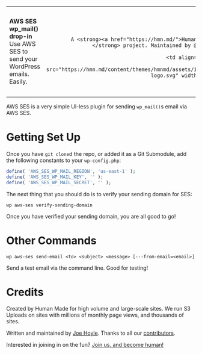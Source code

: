 <table width="100%">
	<tr>
		<td align="left" width="70">
			<strong>AWS SES wp_mail() drop-in</strong><br />
			Use AWS SES to send your WordPress emails. Easily.
		</td>
		<td align="right" width="20%">

		</td>
	</tr>
	<tr>
		<td>
			A <strong><a href="https://hmn.md/">Human Made</a></strong> project. Maintained by @joehoyle.
		</td>
		<td align="center">
			<img src="https://hmn.md/content/themes/hmnmd/assets/images/hm-logo.svg" width="100" />
		</td>
	</tr>
</table>

AWS SES is a very simple UI-less plugin for sending `wp_mail()`s email via AWS SES.

Getting Set Up
==========

Once you have `git clone`d the repo, or added it as a Git Submodule, add the following constants to your `wp-config.php`:

```PHP
define( 'AWS_SES_WP_MAIL_REGION', 'us-east-1' );
define( 'AWS_SES_WP_MAIL_KEY', '' );
define( 'AWS_SES_WP_MAIL_SECRET', '' );
```

The next thing that you should do is to verify your sending domain for SES:

```
wp aws-ses verify-sending-domain
```

Once you have verified your sending domain, you are all good to go!

Other Commands
=======

`wp aws-ses send-email <to> <subject> <message> [---from-email=<email>]`

Send a test email via the command line. Good for testing!

Credits
=======
Created by Human Made for high volume and large-scale sites. We run S3 Uploads on sites with millions of monthly page views, and thousands of sites.

Written and maintained by [Joe Hoyle](https://github.com/joehoyle). Thanks to all our [contributors](https://github.com/humanmade/S3-Uploads/graphs/contributors).

Interested in joining in on the fun? [Join us, and become human!](https://hmn.md/is/hiring/)
